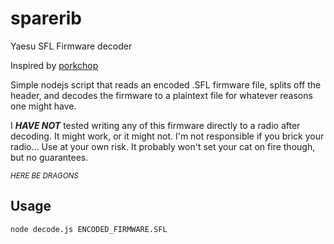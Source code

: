 # sparerib
Yaesu SFL Firmware decoder

Inspired by [porkchop](https://github.com/landaire/porkchop)

Simple nodejs script that reads an encoded .SFL firmware file, splits off the header, and decodes the firmware to a plaintext file for whatever reasons one might have.

I ***HAVE NOT*** tested writing any of this firmware directly to a radio after decoding. It might work, or it might not.
I'm not responsible if you brick your radio... Use at your own risk. It probably won't set your cat on fire though, but no guarantees.

<sub>_HERE BE DRAGONS_</sub>

## Usage
``` node decode.js ENCODED_FIRMWARE.SFL ```
